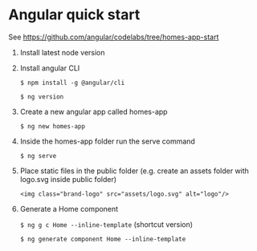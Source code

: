 # Angular quick start

See https://github.com/angular/codelabs/tree/homes-app-start

1. Install latest node version
2. Install angular CLI

   `$ npm install -g @angular/cli`

   `$ ng version`

3. Create a new angular app called homes-app

   `$ ng new homes-app`

4. Inside the homes-app folder run the serve command

   `$ ng serve`

5. Place static files in the public folder (e.g. create an assets folder with logo.svg inside public folder)

   `<img class="brand-logo" src="assets/logo.svg" alt="logo"/>`

6. Generate a Home component

   `$ ng g c Home --inline-template` (shortcut version)

   `$ ng generate component Home --inline-template`
